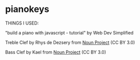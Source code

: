 # pianokeys

THINGS I USED:

"build a piano with javascript - tutorial" by Web Dev Simplified

Treble Clef by Rhys de Dezsery from <a href="https://thenounproject.com/browse/icons/term/treble-clef/" target="_blank" title="Treble Clef Icons">Noun Project</a> (CC BY 3.0)

Bass Clef by Kael from <a href="https://thenounproject.com/browse/icons/term/bass-clef/" target="_blank" title="Bass Clef Icons">Noun Project</a> (CC BY 3.0)